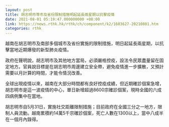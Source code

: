 ```yaml
---
layout: post
title: 胡志明市等市及省份限制措施明起延長兩星期以抗擊疫情
date: 2021-08-01 05:19:47.000000000 +08:00
link: https://news.rthk.hk/rthk/ch/component/k2/1603627-20210801.htm
categories: rthk
---
```


越南在胡志明市及南部多個城市及省份實施的限制措施，明日起延長兩星期，以抗擊當地近期爆發的新型肺炎疫情。

政府在聲明說，胡志明市及其他地方當局，必須嚴格控疫，設法令民眾盡量留在固定地方。官員說目標是在胡志明市周邊建立安全帶，避免疫情進一步擴散，又預計需要以月計算的時間，才能令情況改善。

全球出現疫情以來，越南在大部分時間都有良好控疫成績，但近期確診個案急增，胡志明市是這一波疫情的中心，單日新增超過8600宗確診個案，現時全國的六成四病例集中在當地。

胡志明市自5月31日，實施社交距離限制措施；目前政府在全國三分之一地方，限制人員流動。越南累積約14萬5千宗確診個案，死亡人數在1300以上，當中八成半在一個月內錄得。
